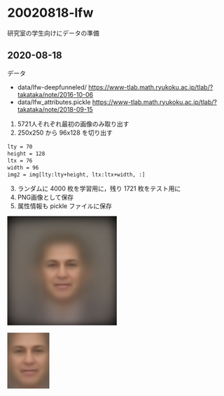 # 20020818-lfw

研究室の学生向けにデータの準備

## 2020-08-18

データ
- data/lfw-deepfunneled/  https://www-tlab.math.ryukoku.ac.jp/tlab/?takataka/note/2016-10-06 
- data/lfw_attributes.pickle https://www-tlab.math.ryukoku.ac.jp/tlab/?takataka/note/2018-09-15

1. 5721人それぞれ最初の画像のみ取り出す
1. 250x250 から 96x128 を切り出す
```
lty = 70
height = 128
ltx = 76
width = 96
img2 = img[lty:lty+height, ltx:ltx+width, :]
```
3. ランダムに 4000 枚を学習用に，残り 1721 枚をテスト用に
1. PNG画像として保存
1. 属性情報も pickle ファイルに保存

![元画像の平均（学習用）](./meanL_org.png)

![得られた画像の平均（学習用）](./meanL.png)


